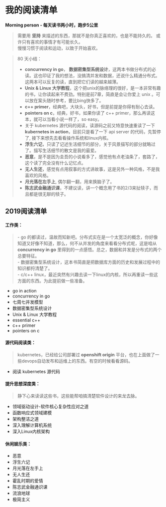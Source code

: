 # 我的阅读清单
**Morning person - 每天读书两小时，跑步5公里**  
>需要用 **坚持** 来描述的东西，那就不是你真正喜欢的，也是不能持久的。 或许只有喜欢的事情才有可能长久。  
慢慢习惯于阅读和运动，以致于开始喜欢。  

> 80 天小结：  
> - **concurrency in go**， **数据密集型系统设计**，这两本书做分布式的必读。这也印证了我的想法，没搞清并发和数据，还说什么精通分布式。 这两本可以反复的读，直到把它们读的越来越薄。 
> - **Unix & Linux 大学教程**，这个把unix的脉络理的很好，是一本非常有趣的书，让你读起来不费劲。特别是前7章，简直是会让你爱上 unix 。可以放在案头随时参考，要比bing快多了。
> - **c++ primer**，经典吧，大块头，好书，但是前提是你得有耐心去读。
> - **pointers on c**，经典，好书，如果你读了 c++ primer，那么再读这本，就可以当看小说一样了，so easy。  
> - 关于 kubernetes 源代码的阅读，读源码之前又特意快速重读了一下**kubernetes in action**，目前只是看了一下 api server 的代码，先暂停了, 接下来想先去看看操作系统和linux内核。
> - **浮生六记**，只读了记述生活细节的部分，关于风景描写的部分就略过了。描写生活细节的散文是我的最爱。
> - **恶意**，是不是因为圭吾的小说看多了，感觉他有点老油条了，套路了，这个读了完全没有什么记忆点。
> - **无人生还**，感觉有点用叙事的方式讲故事，这是另外一种风格，不是我喜欢的风格。
> - **月光落在左手上**, 偶尔翻一翻，用来换脑子了。
> - **陈志武金融通识课**，不建议读，讲一个概念用了书的2/3来扯犊子，而且都是很无聊的犊子。

  
## 2019阅读清单

#### 工作类：
> \- go 的都读过，温故而知新吧。分布式实在是一个太宽泛的概念，你好像知道又好像不知道，那么，何不从并发的角度来看看分布式呢，这是咱从 **concurrency in go** 里得到的一点感悟。总之，数据和并发是分布式的两个总要特征。  
> \- 数据密集型系统设计，这本书简直是把数据库方面的历史和发展过程中的知识都捋清楚了。  
> \- c/c++  linux，最近突然有兴趣去读一下linux的内核，所以再重读一些这方面的东西。为此提前做一些准备。
- go in action 
- concurrency in go
- 七周七并发模型
- 数据密集型系统设计
- Unix & Linux 大学教程
- essential c++
- c++ primer
- pointers on c

#### 源代码阅读类：
> kubernetes，已经给公司部署过 **openshift origin** 平台，也在上面做了一些devops自动发布和运维上的东西。有空的时候看看源码。  
- 阅读 kubernetes 源代码

#### 提升思想深度类：
> 静下心来读读这些书，这些能帮咱搞清楚软件设计的来龙去脉。
- 领域驱动设计-软件核心复杂性应对之道
- 函数响应式领域建模
- 架构整洁之道
- 深入理解计算机系统
- 深入Linux内核架构

#### 休闲娱乐类：
- 恶意
- 浮生六记
- 月光落在左手上
- 无人生还
- 霍乱时期的爱情
- 陈志武金融通识课
- 流浪地球
- 极简主义

